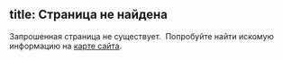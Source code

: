 title: Страница не найдена
---
Запрошенная страница не существует.  Попробуйте найти искомую информацию на
[карте сайта](sitemap.html).
